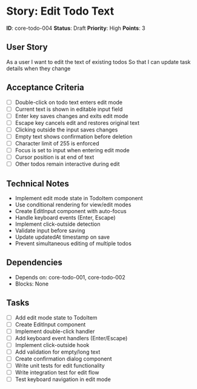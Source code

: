 # Story: Edit Todo Text

**ID**: core-todo-004
**Status**: Draft
**Priority**: High
**Points**: 3

## User Story
As a user
I want to edit the text of existing todos
So that I can update task details when they change

## Acceptance Criteria
- [ ] Double-click on todo text enters edit mode
- [ ] Current text is shown in editable input field
- [ ] Enter key saves changes and exits edit mode
- [ ] Escape key cancels edit and restores original text
- [ ] Clicking outside the input saves changes
- [ ] Empty text shows confirmation before deletion
- [ ] Character limit of 255 is enforced
- [ ] Focus is set to input when entering edit mode
- [ ] Cursor position is at end of text
- [ ] Other todos remain interactive during edit

## Technical Notes
- Implement edit mode state in TodoItem component
- Use conditional rendering for view/edit modes
- Create EditInput component with auto-focus
- Handle keyboard events (Enter, Escape)
- Implement click-outside detection
- Validate input before saving
- Update updatedAt timestamp on save
- Prevent simultaneous editing of multiple todos

## Dependencies
- Depends on: core-todo-001, core-todo-002
- Blocks: None

## Tasks
- [ ] Add edit mode state to TodoItem
- [ ] Create EditInput component
- [ ] Implement double-click handler
- [ ] Add keyboard event handlers (Enter/Escape)
- [ ] Implement click-outside hook
- [ ] Add validation for empty/long text
- [ ] Create confirmation dialog component
- [ ] Write unit tests for edit functionality
- [ ] Write integration test for edit flow
- [ ] Test keyboard navigation in edit mode